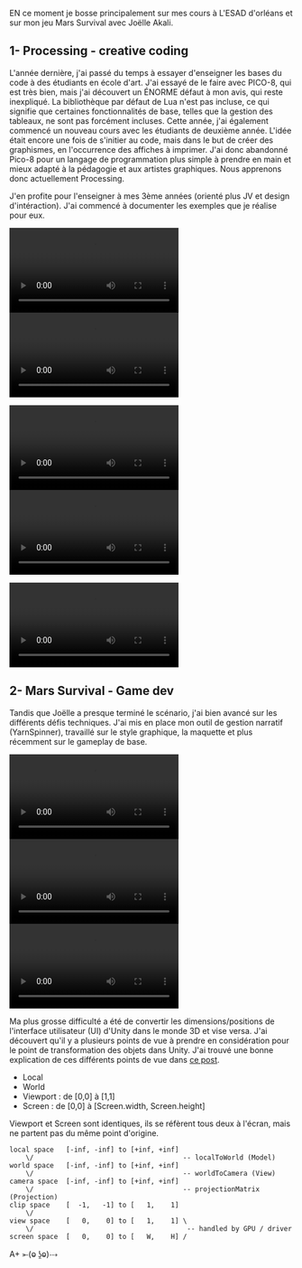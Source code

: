 EN ce moment je bosse principalement sur mes cours à L'ESAD d'orléans et sur mon jeu Mars Survival avec Joëlle Akali.

## 1- Processing - creative coding
L'année dernière, j'ai passé du temps à essayer d'enseigner les bases du code à des étudiants en école d'art. J'ai essayé de le faire avec PICO-8, qui est très bien, mais j'ai découvert un ÉNORME défaut à mon avis, qui reste inexpliqué. La bibliothèque par défaut de Lua n'est pas incluse, ce qui signifie que certaines fonctionnalités de base, telles que la gestion des tableaux, ne sont pas forcément incluses. Cette année, j'ai également commencé un nouveau cours avec les étudiants de deuxième année. L'idée était encore une fois de s'initier au code, mais dans le but de créer des graphismes, en l'occurrence des affiches à imprimer. J'ai donc abandonné Pico-8 pour un langage de programmation plus simple à prendre en main et mieux adapté à la pédagogie et aux artistes graphiques. Nous apprenons donc actuellement Processing.

J'en profite pour l'enseigner à mes 3ème années (orienté plus JV et design d'intéraction).  J'ai commencé à documenter les exemples que je réalise pour eux. 

![video1](/assets/postsAssets/logs/7/1.mov) ![video2](/assets/postsAssets/logs/7/2.mov)   
	  
![video3](/assets/postsAssets/logs/7/3.mov) ![video4](/assets/postsAssets/logs/7/4.mov)    
	  
![video5](/assets/postsAssets/logs/7/5.mov)   

  
## 2- Mars Survival - Game dev 

Tandis que Joëlle a presque terminé le scénario, j'ai bien avancé sur les différents défis techniques. J'ai mis en place mon outil de gestion narratif (YarnSpinner), travaillé sur le style graphique, la maquette et plus récemment sur le gameplay de base.

![video1](/assets/postsAssets/logs/7/6.mp4) ![video2](/assets/postsAssets/logs/7/7.mp4) ![video2](/assets/postsAssets/logs/7/8.mp4)   

Ma plus grosse difficulté a été de convertir les dimensions/positions de l'interface utilisateur (UI) d'Unity dans le monde 3D et vise versa. J'ai découvert qu'il y a plusieurs points de vue à prendre en considération pour le point de transformation des objets dans Unity. J'ai trouvé une bonne explication de ces différents points de vue dans [ce post](https://discussions.unity.com/t/screen-vs-viewport-what-is-the-difference/28673/2).

- Local
- World
- Viewport : de [0,0] à [1,1]
- Screen : de [0,0] à [Screen.width, Screen.height]

Viewport et Screen sont identiques, ils se réfèrent tous deux à l'écran, mais ne partent pas du même point d'origine.

```
local space   [-inf, -inf] to [+inf, +inf]
    \/                                     -- localToWorld (Model)
world space   [-inf, -inf] to [+inf, +inf]
    \/                                     -- worldToCamera (View)
camera space  [-inf, -inf] to [+inf, +inf]
    \/                                     -- projectionMatrix (Projection)
clip space    [  -1,   -1] to [   1,    1]
    \/                                     
view space    [   0,    0] to [   1,    1] \
    \/                                      -- handled by GPU / driver
screen space  [   0,    0] to [   W,    H] /
```

A+
⤜(ⱺ ʖ̯ⱺ)⤏